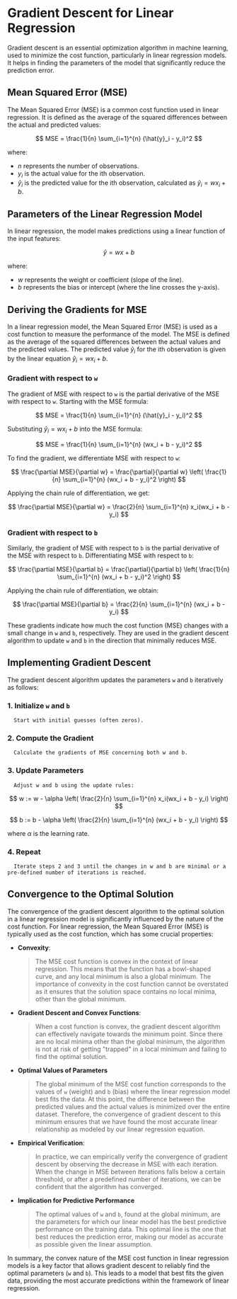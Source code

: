 # Gradient Descent for Linear Regression

Gradient descent is an essential optimization algorithm in machine learning, used to minimize the cost function, particularly in linear regression models. It helps in finding the parameters of the model that significantly reduce the prediction error.

## Mean Squared Error (MSE)
The Mean Squared Error (MSE) is a common cost function used in linear regression. It is defined as the average of the squared differences between the actual and predicted values:

$$
MSE = \frac{1}{n} \sum_{i=1}^{n} (\hat{y}_i - y_i)^2
$$

where:
- $`n`$ represents the number of observations.
- $`y_i`$ is the actual value for the ith observation.
- $`\hat{y}_i`$ is the predicted value for the ith observation, calculated as $`\hat{y}_i = wx_i + b`$.

## Parameters of the Linear Regression Model
In linear regression, the model makes predictions using a linear function of the input features:

$$
\hat{y} = wx + b
$$

where:
- $`w`$ represents the weight or coefficient (slope of the line).
- $`b`$ represents the bias or intercept (where the line crosses the y-axis).

## Deriving the Gradients for MSE

In a linear regression model, the Mean Squared Error (MSE) is used as a cost function to measure the performance of the model. The MSE is defined as the average of the squared differences between the actual values and the predicted values. The predicted value $\hat{y}_i$ for the ith observation is given by the linear equation $\hat{y}_i = wx_i + b$. 

### Gradient with respect to `w`

The gradient of MSE with respect to `w` is the partial derivative of the MSE with respect to `w`. Starting with the MSE formula:

$$
MSE = \frac{1}{n} \sum_{i=1}^{n} (\hat{y}_i - y_i)^2
$$

Substituting $\hat{y}_i = wx_i + b$ into the MSE formula:

$$
MSE = \frac{1}{n} \sum_{i=1}^{n} (wx_i + b - y_i)^2
$$

To find the gradient, we differentiate MSE with respect to `w`:

$$
\frac{\partial MSE}{\partial w} = \frac{\partial}{\partial w} \left( \frac{1}{n} \sum_{i=1}^{n} (wx_i + b - y_i)^2 \right)
$$

Applying the chain rule of differentiation, we get:

$$
\frac{\partial MSE}{\partial w} = \frac{2}{n} \sum_{i=1}^{n} x_i(wx_i + b - y_i)
$$

### Gradient with respect to `b`

Similarly, the gradient of MSE with respect to `b` is the partial derivative of the MSE with respect to `b`. Differentiating MSE with respect to `b`:

$$
\frac{\partial MSE}{\partial b} = \frac{\partial}{\partial b} \left( \frac{1}{n} \sum_{i=1}^{n} (wx_i + b - y_i)^2 \right)
$$

Applying the chain rule of differentiation, we obtain:

$$
\frac{\partial MSE}{\partial b} = \frac{2}{n} \sum_{i=1}^{n} (wx_i + b - y_i)
$$

These gradients indicate how much the cost function (MSE) changes with a small change in `w` and `b`, respectively. They are used in the gradient descent algorithm to update `w` and `b` in the direction that minimally reduces MSE.

## Implementing Gradient Descent
The gradient descent algorithm updates the parameters `w` and `b` iteratively as follows:

### 1. Initialize `w` and `b`
      Start with initial guesses (often zeros).

### 2. Compute the Gradient
      Calculate the gradients of MSE concerning both w and b.

### 3. Update Parameters
      Adjust w and b using the update rules:

$$
w := w - \alpha \left( \frac{2}{n} \sum_{i=1}^{n} x_i(wx_i + b - y_i) \right)
$$
   
$$
b := b - \alpha \left( \frac{2}{n} \sum_{i=1}^{n} (wx_i + b - y_i) \right)
$$

where $`\alpha`$ is the learning rate.

### 4. Repeat
      Iterate steps 2 and 3 until the changes in w and b are minimal or a pre-defined number of iterations is reached.

## Convergence to the Optimal Solution

The convergence of the gradient descent algorithm to the optimal solution in a linear regression model is significantly influenced by the nature of the cost function. For linear regression, the Mean Squared Error (MSE) is typically used as the cost function, which has some crucial properties:

- **Convexity**:

   > The MSE cost function is convex in the context of linear regression. This means that the function has a bowl-shaped curve, and any local minimum is also a global minimum. The importance of convexity in the cost function cannot be overstated as it ensures that the solution space contains no local minima, other than the global minimum.

- **Gradient Descent and Convex Functions**:

   > When a cost function is convex, the gradient descent algorithm can effectively navigate towards the minimum point. Since there are no local minima other than the global minimum, the algorithm is not at risk of getting "trapped" in a local minimum and failing to find the optimal solution.

- **Optimal Values of Parameters**

   > The global minimum of the MSE cost function corresponds to the values of `w` (weight) and `b` (bias) where the linear regression model best fits the data. At this point, the difference between the predicted values and the actual values is minimized over the entire dataset. Therefore, the convergence of gradient descent to this minimum ensures that we have found the most accurate linear relationship as modeled by our linear regression equation.

- **Empirical Verification**:

   > In practice, we can empirically verify the convergence of gradient descent by observing the decrease in MSE with each iteration. When the change in MSE between iterations falls below a certain threshold, or after a predefined number of iterations, we can be confident that the algorithm has converged.

- **Implication for Predictive Performance**

   > The optimal values of `w` and `b`, found at the global minimum, are the parameters for which our linear model has the best predictive performance on the training data. This optimal line is the one that best reduces the prediction error, making our model as accurate as possible given the linear assumption.

In summary, the convex nature of the MSE cost function in linear regression models is a key factor that allows gradient descent to reliably find the optimal parameters (`w` and `b`). This leads to a model that best fits the given data, providing the most accurate predictions within the framework of linear regression.
